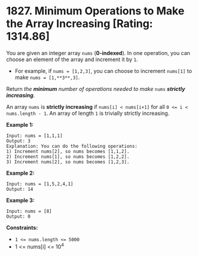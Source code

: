 # 1827. Minimum Operations to Make the Array Increasing [Rating: 1314.86]

You are given an integer array `nums` (**0-indexed**). In one operation, you can choose an element of the array and increment it by `1`.

- For example, if `nums = [1,2,3]`, you can choose to increment `nums[1]` to make `nums = [1,**3**,3]`.

Return *the **minimum** number of operations needed to make* `nums` ***strictly** **increasing**.*

An array `nums` is **strictly increasing** if `nums[i] < nums[i+1]` for all `0 <= i < nums.length - 1`. An array of length `1` is trivially strictly increasing.

 

**Example 1:**

```
Input: nums = [1,1,1]
Output: 3
Explanation: You can do the following operations:
1) Increment nums[2], so nums becomes [1,1,2].
2) Increment nums[1], so nums becomes [1,2,2].
3) Increment nums[2], so nums becomes [1,2,3].
```

**Example 2:**

```
Input: nums = [1,5,2,4,1]
Output: 14
```

**Example 3:**

```
Input: nums = [8]
Output: 0
```

 

**Constraints:**

- `1 <= nums.length <= 5000`
- 1 <= nums[i] <= 10<sup>4</sup>